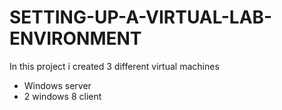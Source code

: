 # SETTING-UP-A-VIRTUAL-LAB-ENVIRONMENT
In this project i created 3 different virtual machines 
- Windows server
- 2 windows 8 client
